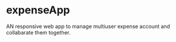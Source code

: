 # expenseApp
AN responsive web app to manage multiuser expense account and collabarate them together.
